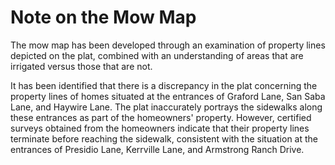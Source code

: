 # Note on the Mow Map

The mow map has been developed through an examination of property lines depicted on the plat, combined with an understanding of areas that are irrigated versus those that are not.

It has been identified that there is a discrepancy in the plat concerning the property lines of homes situated at the entrances of Graford Lane, San Saba Lane, and Haywire Lane. 
The plat inaccurately portrays the sidewalks along these entrances as part of the homeowners' property. However, certified surveys obtained from the homeowners indicate that their 
property lines terminate before reaching the sidewalk, consistent with the situation at the entrances of Presidio Lane, Kerrville Lane, and Armstrong Ranch Drive.

